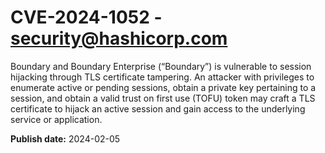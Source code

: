 # CVE-2024-1052 - security@hashicorp.com

Boundary and Boundary Enterprise (“Boundary”) is vulnerable to session hijacking through TLS certificate tampering. An attacker with privileges to enumerate active or pending sessions, obtain a private key pertaining to a session, and obtain a valid trust on first use (TOFU) token may craft a TLS certificate to hijack an active session and gain access to the underlying service or application.

**Publish date:** 2024-02-05

